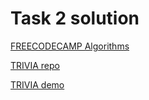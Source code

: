 # Task 2 solution

[FREECODECAMP Algorithms](https://www.freecodecamp.com/amashoshyna)

[TRIVIA repo](https://github.com/AMashoshyna/trivia)

[TRIVIA demo](https://amashoshyna.github.io/trivia/)